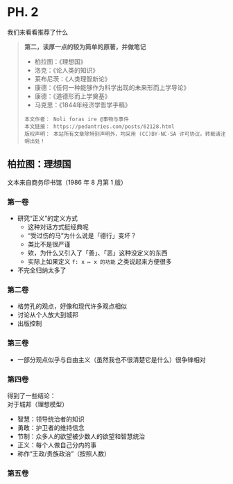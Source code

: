 # PH. 2
我们来看看推荐了什么
> **第二，读厚一点的较为简单的原著，并做笔记**
> * 柏拉图：《理想国》
> * 洛克：《论人类的知识》
> * 莱布尼茨：《人类理智新论》
> * 康德：《任何一种能够作为科学出现的未来形而上学导论》
> * 康德：《道德形而上学奠基》
> * 马克思：《1844年经济学哲学手稿》
>
> ```hide "许可信息"
> 本文作者： Noli foras ire @事物与事件  
> 本文链接： https://pedantries.com/posts/62128.html  
> 版权声明： 本站所有文章除特别声明外，均采用 (CC)BY-NC-SA 许可协议。转载请注明出处！
> ```

## 柏拉图：理想国
文本来自商务印书馆（1986 年 8 月第 1 版）

### 第一卷
- 研究“正义”的定义方式
	- 这种对话方式挺经典呢
	- “受过伤的马”为什么说是「德行」变坏？
	- 类比不是很严谨
	- 欸，为什么又引入了「善」、「恶」这种没定义的东西
	- 实际上如果定义 `f: x ↦ x 的功能` 之类说起来方便很多
- 不完全归纳太多了

### 第二卷
- 格劳孔的观点，好像和现代许多观点相似
- 讨论从个人放大到城邦
- 出版控制

### 第三卷
- 一部分观点似乎与自由主义（虽然我也不很清楚它是什么）很争锋相对

### 第四卷
得到了一些结论：  
对于城邦（理想模型）
- 智慧：领导统治者的知识
- 勇敢：护卫者的维持信念
- 节制：众多人的欲望被少数人的欲望和智慧统治
- 正义：每个人做自己分内的事
- 称作“王政/贵族政治”（按照人数）

### 第五卷

